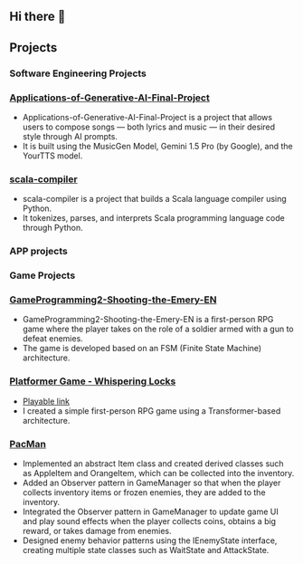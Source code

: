 ## Hi there 👋


## Projects

### Software Engineering Projects
### [Applications-of-Generative-AI-Final-Project](https://github.com/ErigoLee/Applications-of-Generative-AI-Final-Project)
- Applications-of-Generative-AI-Final-Project is a project that allows users to compose songs — both lyrics and music — in their desired style through AI prompts.
- It is built using the MusicGen Model, Gemini 1.5 Pro (by Google), and the YourTTS model.

### [scala-compiler](https://github.com/ErigoLee/scala-compiler)
- scala-compiler is a project that builds a Scala language compiler using Python.
- It tokenizes, parses, and interprets Scala programming language code through Python.

### APP projects


### Game Projects
### [GameProgramming2-Shooting-the-Emery-EN](https://github.com/ErigoLee/GameProgramming2-Shooting-the-Emery-EN)
- GameProgramming2-Shooting-the-Emery-EN is a first-person RPG game where the player takes on the role of a soldier armed with a gun to defeat enemies.
- The game is developed based on an FSM (Finite State Machine) architecture.

### [Platformer Game - Whispering Locks](https://github.com/ErigoLee/game-dev-spring2025)
- [Playable link](https://erigolee.github.io/game-dev-spring2025/builds/final/AdjustBegScreen/Platformer/)
- I created a simple first-person RPG game using a Transformer-based architecture.

### [PacMan](https://github.com/ErigoLee/game-dev-fall2025-Pacman)
- Implemented an abstract Item class and created derived classes such as AppleItem and OrangeItem, which can be collected into the inventory.
- Added an Observer pattern in GameManager so that when the player collects inventory items or frozen enemies, they are added to the inventory.
- Integrated the Observer pattern in GameManager to update game UI and play sound effects when the player collects coins, obtains a big reward, or takes damage from enemies.
- Designed enemy behavior patterns using the IEnemyState interface, creating multiple state classes such as WaitState and AttackState.

<!--
**ErigoLee/ErigoLee** is a ✨ _special_ ✨ repository because its `README.md` (this file) appears on your GitHub profile.

Here are some ideas to get you started:

- 🔭 I’m currently working on ...
- 🌱 I’m currently learning ...
- 👯 I’m looking to collaborate on ...
- 🤔 I’m looking for help with ...
- 💬 Ask me about ...
- 📫 How to reach me: ...
- 😄 Pronouns: ...
- ⚡ Fun fact: ...
-->
